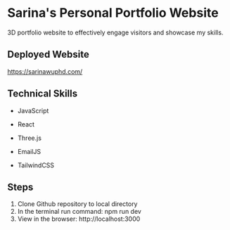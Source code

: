 # Sarina's Personal Portfolio Website

3D portfolio website to effectively engage visitors and showcase my skills.


## Deployed Website

https://sarinawuphd.com/


## Technical Skills

- JavaScript
+ React
* Three.js
- EmailJS
+ TailwindCSS


## Steps

1. Clone Github repository to local directory
2. In the terminal run command: npm run dev
3. View in the browser: http://localhost:3000
